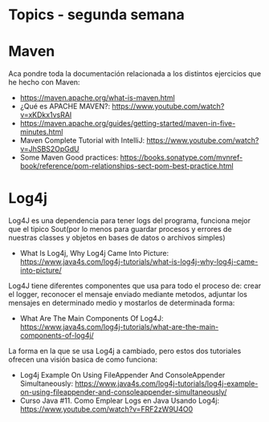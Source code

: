 # Topics - segunda semana

# Maven

Aca pondre toda la documentación relacionada a los distintos ejercicios que he hecho con Maven:

- https://maven.apache.org/what-is-maven.html
- ¿Qué es APACHE MAVEN?: https://www.youtube.com/watch?v=xKDkx1vsRAI
- https://maven.apache.org/guides/getting-started/maven-in-five-minutes.html
- Maven Complete Tutorial with IntelliJ: https://www.youtube.com/watch?v=JhSBS2OpGdU
- Some Maven Good practices: https://books.sonatype.com/mvnref-book/reference/pom-relationships-sect-pom-best-practice.html

# Log4j

Log4J es una dependencia para tener logs del programa, funciona mejor que el tipico Sout(por lo menos para guardar procesos y errores de nuestras classes y objetos en bases de datos o archivos simples)

- What Is Log4j, Why Log4j Came Into Picture: https://www.java4s.com/log4j-tutorials/what-is-log4j-why-log4j-came-into-picture/

Log4J tiene diferentes componentes que usa para todo el proceso de: crear el logger, reconocer el mensaje enviado mediante metodos, adjuntar los mensajes en determinado medio y mostarlos de determinada forma:

- What Are The Main Components Of Log4J: https://www.java4s.com/log4j-tutorials/what-are-the-main-components-of-log4j/

La forma en la que se usa Log4j a cambiado, pero estos dos tutoriales ofrecen una visión basica de como funciona:

- Log4j Example On Using FileAppender And ConsoleAppender Simultaneously: https://www.java4s.com/log4j-tutorials/log4j-example-on-using-fileappender-and-consoleappender-simultaneously/
- Curso Java #11. Como Emplear Logs en Java Usando Log4j: https://www.youtube.com/watch?v=FRF2zW9U4O0

